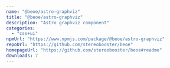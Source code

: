 ```yaml
---
name: "@beoe/astro-graphviz"
title: "@beoe/astro-graphviz"
description: "Astro graphviz component"
categories:
  - "css+ui"
npmUrl: "https://www.npmjs.com/package/@beoe/astro-graphviz"
repoUrl: "https://github.com/stereobooster/beoe"
homepageUrl: "https://github.com/stereobooster/beoe#readme"
downloads: 7
---
```

